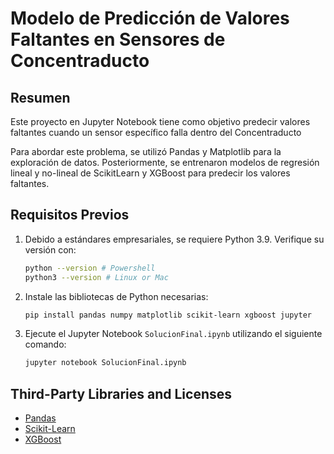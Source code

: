# Modelo de Predicción de Valores Faltantes en Sensores de Concentraducto

## Resumen
Este proyecto en Jupyter Notebook tiene como objetivo predecir valores faltantes cuando un sensor específico falla dentro del Concentraducto

Para abordar este problema, se utilizó Pandas y Matplotlib para la exploración de datos. Posteriormente, se entrenaron modelos de regresión lineal y no-lineal de ScikitLearn y XGBoost para predecir los valores faltantes.

## Requisitos Previos
1. Debido a estándares empresariales, se requiere Python 3.9. Verifique su versión con:
    ```bash
    python --version # Powershell
    python3 --version # Linux or Mac
    ```

2. Instale las bibliotecas de Python necesarias:
    ```bash
    pip install pandas numpy matplotlib scikit-learn xgboost jupyter
    ```
4. Ejecute el Jupyter Notebook `SolucionFinal.ipynb` utilizando el siguiente comando:
    ```bash
    jupyter notebook SolucionFinal.ipynb
    ```

## Third-Party Libraries and Licenses

- [Pandas](https://github.com/pandas-dev/pandas/blob/main/LICENSE)
- [Scikit-Learn](https://github.com/scikit-learn/scikit-learn/blob/main/COPYING)
- [XGBoost](https://github.com/dmlc/xgboost/blob/master/LICENSE)